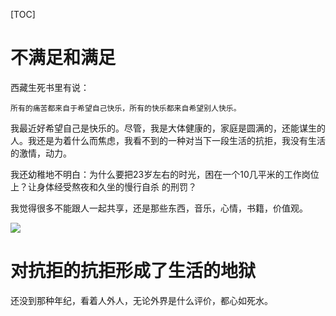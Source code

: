 [TOC]

# 不满足和满足

西藏生死书里有说：
	
	所有的痛苦都来自于希望自己快乐，所有的快乐都来自希望别人快乐。

我最近好希望自己是快乐的。尽管，我是大体健康的，家庭是圆满的，还能谋生的人。我还是为着什么而焦虑，我看不到的一种对当下一段生活的抗拒，我没有生活的激情，动力。

我还幼稚地不明白：为什么要把23岁左右的时光，困在一个10几平米的工作岗位上？让身体经受熬夜和久坐的慢行自杀 的刑罚？

我觉得很多不能跟人一起共享，还是那些东西，音乐，心情，书籍，价值观。

![](https://ws1.sinaimg.cn/large/005JrW9Kgy1fwo2lgzr56j30ya0p8gq2.jpg)

# 对抗拒的抗拒形成了生活的地狱

还没到那种年纪，看着人外人，无论外界是什么评价，都心如死水。

